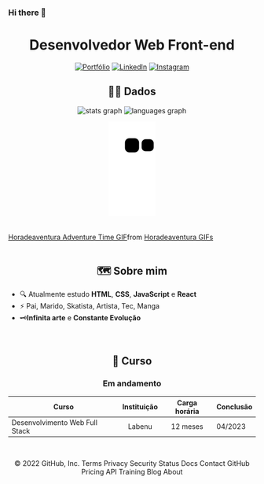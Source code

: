 ### Hi there 👋



<div align="center">

 
 # Desenvolvedor Web Front-end
 
[![Portfólio](https://img.shields.io/badge/Portfólio-%23000000.svg?style=for-the-badge&logoColor=#FF7139)](#)
[![LinkedIn](https://img.shields.io/badge/linkedin-%230077B5.svg?style=for-the-badge&logo=linkedin&logoColor=white)](https://www.linkedin.com/in/adauto-ferreira-de-matos-junior-69312713b/)
[![Instagram](https://img.shields.io/badge/Instagram-%23E4405F.svg?style=for-the-badge&logo=Instagram&logoColor=white)](https://www.instagram.com/infinita_arteskt/)
 
</div>

<div align="center">

<h2>🎲🎲 Dados</h2>

<div align="center">
  <img src="https://github-readme-stats.vercel.app/api?hide_title=false&hide_rank=false&show_icons=true&include_all_commits=true&count_private=true&disable_animations=false&theme=dark&locale=pt-br&hide_border=false&custom_title=Minhas estatísticas&username=Otuada" height="120" alt="stats graph"  />
  <img src="https://github-readme-stats.vercel.app/api/top-langs?locale=pt-br&hide_title=false&layout=compact&card_width=320&langs_count=5&theme=dark&hide_border=false&username=Otuada" height="150" alt="languages graph"  />
</div>


![snake gif](https://github.com/Otuada/Otuada/blob/output/github-contribution-grid-snake.svg)

</div>

<br>


<div class="tenor-gif-embed" data-postid="9067727" data-share-method="host" data-aspect-ratio="1.09735" data-width="100%"><a href="https://tenor.com/view/horadeaventura-adventure-time-gif-9067727">Horadeaventura Adventure Time GIF</a>from <a href="https://tenor.com/search/horadeaventura-gifs">Horadeaventura GIFs</a></div> 
 
<br>
 
<main>
 
<h2 align=center>🗺 Sobre mim</h2>
 <ul>
   <li>🔍 Atualmente estudo <strong>HTML</strong>, <strong>CSS</strong>, <strong>JavaScript</strong> e <strong>React</strong></li>
   <li>⚡ Pai, Marido, Skatista, Artista, Tec, Manga 
   <li>🗝<strong>Infinita arte</strong> e  <strong>Constante Evolução</strong></li>
 <ul> 
</main>
 
<br>
 
<h2 align=center>📜 Curso</h2>

<div align="center">
 
<div> 
 
### Em andamento
  
Curso | Instituição | Carga horária | Conclusão
-|:-:|:-:|-
  Desenvolvimento Web Full Stack | Labenu | 12 meses | 04/2023
 
</div> 
 
<br>

 
© 2022 GitHub, Inc.
Terms
Privacy
Security
Status
Docs
Contact GitHub
Pricing
API
Training
Blog
About










<!--
**Otuada/Otuada** is a ✨ _special_ ✨ repository because its `README.md` (this file) appears on your GitHub profile.

Here are some ideas to get you started:

- 🔭 I’m currently working on ...
- 🌱 I’m currently learning ...
- 👯 I’m looking to collaborate on ...
- 🤔 I’m looking for help with ...
- 💬 Ask me about ...
- 📫 How to reach me: ...
- 😄 Pronouns: ...
- ⚡ Fun fact: ...
-->
